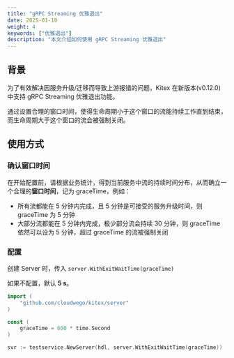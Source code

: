 ```yaml
---
title: "gRPC Streaming 优雅退出"
date: 2025-01-10
weight: 4
keywords: ["优雅退出"]
description: "本文介绍如何使用 gRPC Streaming 优雅退出"
---
```


## 背景

为了有效解决因服务升级/迁移而导致上游报错的问题，Kitex 在新版本(v0.12.0)中支持 gRPC Streaming 优雅退出功能。

通过设置合理的窗口时间，使得生命周期小于这个窗口的流能持续工作直到结束，而生命周期大于这个窗口的流会被强制关闭。

## 使用方式

### 确认窗口时间

在开始配置前，请根据业务统计，得到当前服务中流的持续时间分布，从而确立一个合理的**窗口时间**，记为 graceTime，例如：

- 所有流都能在 5 分钟内完成，且 5 分钟是可接受的服务升级时间，则 graceTime 为 5 分钟
- 大部分流都能在 5 分钟内完成，极少部分流会持续 30 分钟，则 graceTime 依然可以设为 5 分钟，超过 graceTime 的流被强制关闭

### 配置

创建 Server 时，传入 `server.WithExitWaitTime(graceTime)`

如果不配置，默认 **5 s**。

```go
import (
    "github.com/cloudwego/kitex/server"
)

const (
    graceTime = 600 * time.Second
)

svr := testservice.NewServer(hdl, server.WithExitWaitTime(graceTime))
```
